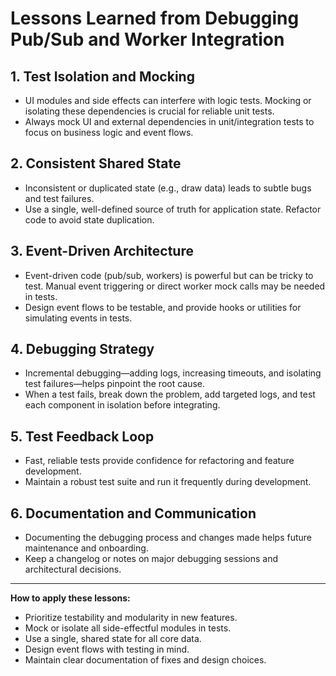 
# Lessons Learned from Debugging Pub/Sub and Worker Integration

## 1. Test Isolation and Mocking

- UI modules and side effects can interfere with logic tests. Mocking or isolating these dependencies is crucial for reliable unit tests.
- Always mock UI and external dependencies in unit/integration tests to focus on business logic and event flows.

## 2. Consistent Shared State

- Inconsistent or duplicated state (e.g., draw data) leads to subtle bugs and test failures.
- Use a single, well-defined source of truth for application state. Refactor code to avoid state duplication.

## 3. Event-Driven Architecture

- Event-driven code (pub/sub, workers) is powerful but can be tricky to test. Manual event triggering or direct worker mock calls may be needed in tests.
- Design event flows to be testable, and provide hooks or utilities for simulating events in tests.

## 4. Debugging Strategy

- Incremental debugging—adding logs, increasing timeouts, and isolating test failures—helps pinpoint the root cause.
- When a test fails, break down the problem, add targeted logs, and test each component in isolation before integrating.

## 5. Test Feedback Loop

- Fast, reliable tests provide confidence for refactoring and feature development.
- Maintain a robust test suite and run it frequently during development.

## 6. Documentation and Communication

- Documenting the debugging process and changes made helps future maintenance and onboarding.
- Keep a changelog or notes on major debugging sessions and architectural decisions.

---

**How to apply these lessons:**

- Prioritize testability and modularity in new features.
- Mock or isolate all side-effectful modules in tests.
- Use a single, shared state for all core data.
- Design event flows with testing in mind.
- Maintain clear documentation of fixes and design choices.
